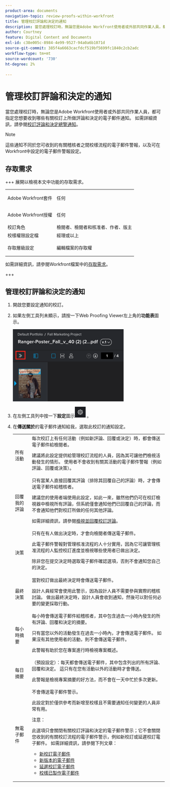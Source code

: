```yaml
---
product-area: documents
navigation-topic: review-proofs-within-workfront
title: 管理校訂評論和決定的通知
description: 當您處理校訂時，無論您是Adobe Workfront使用者或外部共同作業人員，都可指定您想要收到哪些有關校訂上所做評論和決定的電子郵件通知。 如需詳細資訊，請參閱校訂評論和決定總覽的通知。
author: Courtney
feature: Digital Content and Documents
exl-id: c38e005c-8984-4e99-9527-94a0a6b1071d
source-git-commit: 385f4a6663cacfdcf519bf5699fc1840c2cb2adc
workflow-type: tm+mt
source-wordcount: '730'
ht-degree: 2%

---
```


# 管理校訂評論和決定的通知

<!-- Audited: 4/2025 -->

當您處理校訂時，無論您是Adobe Workfront使用者或外部共同作業人員，都可指定您想要收到哪些有關校訂上所做評論和決定的電子郵件通知。 如需詳細資訊，請參閱[校訂評論和決定總覽通知](../../../review-and-approve-work/proofing/proofing-overview/notifications-proof-comments-decisions.md)。

>[!NOTE]
>
>這些通知不同於您可收到的有關稽核者之間校樣流程的電子郵件警報，以及可在Workfront中設定的電子郵件警報設定。

## 存取需求

+++ 展開以檢視本文中功能的存取需求。

<table style="table-layout:auto"> 
 <col> 
 <col> 
 <tbody> 
  <tr> 
   <td role="rowheader">Adobe Workfront套件</td> 
   <td> <p>任何</p> </td> 
  </tr> 
  <tr> 
   <td role="rowheader">Adobe Workfront授權</td> 
   <td> <p>任何</p> </td> 
  </tr> 
  <tr> 
   <td role="rowheader">校訂角色 </td> 
   <td>檢閱者、檢閱者和核准者、作者、版主</td> 
  </tr> 
  <tr> 
   <td role="rowheader">校樣權限設定檔 </td> 
   <td>經理或以上</td> 
  </tr> 
  <tr> 
   <td role="rowheader">存取層級設定</td> 
   <td> <p>編輯檔案的存取權</p> </td> 
  </tr> 
 </tbody> 
</table>

如需詳細資訊，請參閱Workfront檔案中的[存取需求](/help/quicksilver/administration-and-setup/add-users/access-levels-and-object-permissions/access-level-requirements-in-documentation.md)。

+++

## 管理校訂評論和決定的通知

1. 開啟您要設定通知的校訂。
1. 如果左側工具列未顯示，請按一下Web Proofing Viewer左上角的&#x200B;**功能表**&#x200B;圖示。

   ![Menu_icon_in_Proofing_Viewer.png](assets/menu-icon-in-proofing-viewer-350x228.png)

1. 在左側工具列中按一下&#x200B;**設定**&#x200B;圖示![設定_圖示.png](assets/settings-icon.png) 。

1. 在&#x200B;**傳送關於**&#x200B;的電子郵件通知給我，選取此校訂的通知設定。

   <table style="table-layout:auto"> 
    <col> 
    <col> 
    <tbody> 
     <tr> 
      <td role="rowheader">所有活動</td> 
      <td>每次校訂上有任何活動（例如新評論、回覆或決定）時，都會傳送電子郵件給檢閱者。<br><p>建議將此設定提供給管理校訂流程的人員，因為其可讓他們檢視活動發生的情形。 使用者不會收到有關其活動的電子郵件警報（例如評論、回覆或決策）。</p></td> 
     </tr> 
     <tr> 
      <td role="rowheader">回覆我的評論</td> 
      <td>只有當某人直接回覆其評論（排除其回覆自己的評論）時，才會傳送電子郵件給稽核者。<p>建議您的使用者端使用此設定，如此一來，雖然他們仍可在校訂檢視器中檢視所有評論，但系統僅會通知他們已回覆自己的評論，而不會通知他們對校訂所做的任何其他評論。</p>
      <p>如需詳細資訊，請參閱<a href="../../../review-and-approve-work/proofing/reviewing-proofs-within-workfront/comment-on-a-proof/view-proof-comments.md" class="MCXref xref">檢視並回覆校訂評論</a>。</p></td> 
     </tr> 
     <tr> 
      <td role="rowheader">決策</td> 
      <td>只有在有人做出決定時，才會向檢閱者傳送電子郵件。<br><p>此電子郵件警報對管理核准流程的人十分實用，因為它可讓管理核准流程的人監控校訂進度並檢視哪些使用者已做出決定。<br></p><p>除非您在提交決定時選取電子郵件確認選項，否則不會通知您自己的決定。</p></td> 
     </tr> 
     <tr> 
      <td role="rowheader">最終決策</td> 
      <td>當對校訂做出最終決定時會傳送電子郵件。<br><p>設計人員經常會使用此警示，因為設計人員不需要參與實際的稽核討論。 做出最終決定時，設計人員會收到通知，然後可以對任何必要的變更採取行動。<br></p></td> 
     </tr> 
     <tr> 
      <td role="rowheader">每小時摘要</td> 
      <td>每小時會傳送電子郵件給稽核者，其中包含過去一小時內發生的所有評論、回覆和決定的摘要。<br><p>只有當您以外的活動發生在過去一小時內，才會傳送電子郵件。 如果沒有其他使用者的活動，則不會傳送電子郵件。<br></p><p>此警報有助於您在專案進行時檢視專案概述。</p></td> 
     </tr> 
     <tr> 
      <td role="rowheader">每日摘要</td> 
      <td>（預設設定）：每天都會傳送電子郵件，其中包含列出的所有評論、回覆和決定。 這只有在您有活動以外的活動時才會傳送。<br><p>此警報是檢視專案摘要的好方法，而不會在一天中忙於多次更新。<br></p></td> 
     </tr> 
     <tr> 
      <td role="rowheader">無電子郵件</td> 
      <td>不會傳送電子郵件警示。<br><p>此設定對於僅供參考而新增至校樣且不需要通知任何變更的人員非常有用。</p><p>注意： <p>此選項只會關閉有關校訂評論和決定的電子郵件警示；它不會關閉您收到的有關校訂流程的電子郵件警示，例如新校訂或延遲校訂電子郵件。 如需詳細資訊，請參閱下列文章： </p>
        <ul>
         <li><a href="../../../workfront-proof/wp-emailsntfctns/proof-notifications-and-reminders/new-proof-email.md" class="MCXref xref">新校訂電子郵件</a></li>
         <li><a href="../../../workfront-proof/wp-emailsntfctns/proof-notifications-and-reminders/new-version-email.md" class="MCXref xref">新版本的電子郵件</a></li>
         <li><a href="../../../workfront-proof/wp-emailsntfctns/proof-notifications-and-reminders/late-proof-email.md" class="MCXref xref">延遲校訂電子郵件</a></li>
         <li><a href="../../../workfront-proof/wp-emailsntfctns/proof-notifications-and-reminders/proof-made-email.md" class="MCXref xref">校樣已製作電子郵件</a></li>
        </ul></p></td> 
     </tr> 
    </tbody> 
   </table>
